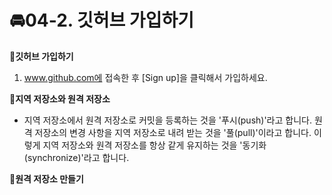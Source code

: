 
# 🚘04-2. 깃허브 가입하기

**🛵깃허브 가입하기**
1. www.github.com에 접속한 후 [Sign up]을 클릭해서 가입하세요.

**🛵지역 저장소와 원격 저장소**
 - 지역 저장소에서 원격 저장소로 커밋을 등록하는 것을 '푸시(push)'라고 합니다. 원격 저장소의 변경 사항을 지역 저장소로 내려 받는 것을 '풀(pull)'이라고 합니다. 이렇게 지역 저장소와 원격 저장소를 항상 같게 유지하는 것을 '동기화(synchronize)'라고 합니다.

**🛵원격 저장소 만들기**